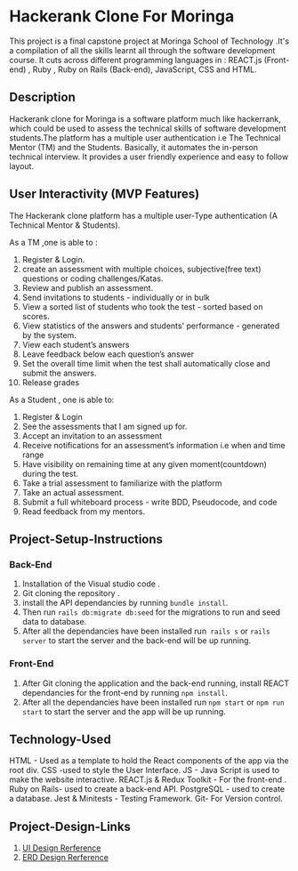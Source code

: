 # Hackerank Clone For Moringa
This project is a final capstone project at Moringa School of Technology .It's a compilation of all the skills learnt all through the software development course. It cuts across different programming languages in : REACT.js (Front-end) , Ruby , Ruby on Rails (Back-end), JavaScript, CSS and HTML.

## Description
Hackerank clone for Moringa is a software platform much like hackerrank, which could be used to assess the technical skills of software development students.The platform has a multiple user authentication i.e The Technical Mentor (TM) and the Students. Basically, it automates the in-person technical interview. It provides a user friendly experience and easy to follow layout. 

## User Interactivity (MVP Features)
The Hackerank clone platform has a multiple user-Type authentication (A Technical Mentor & Students).

As a TM ,one is able to :

1. Register & Login.
1. create an assessment with multiple choices, subjective(free text) questions or coding challenges/Katas.
1. Review and publish an assessment.
1. Send invitations to students - individually or in bulk
1. View a sorted list of students who took the test - sorted based on scores.
1. View statistics of the answers and students' performance - generated by the system.
1. View each student’s answers
1. Leave feedback below each question’s answer
1. Set the overall time limit when the test shall automatically close and submit the answers.
1. Release grades

As a Student , one is able to:

1. Register & Login 
1. See the assessments that I am signed up for.
1. Accept an invitation to an assessment
1. Receive notifications for an assessment’s information i.e when and time range
1. Have visibility on remaining time at any given moment(countdown) during the test.
1. Take a trial assessment to familiarize with the platform
1. Take an actual assessment.
1. Submit a full whiteboard process - write BDD, Pseudocode, and code
1. Read feedback from my mentors.

## Project-Setup-Instructions
### Back-End
1. Installation of the Visual studio code . 
1. Git cloning the repository .
1. install the API dependancies by running `bundle install`. 
1. Then run `rails db:migrate db:seed` for the migrations to run and seed data to database.
1. After all the dependancies have been installed run` rails s` or `rails server` to start the server and the back-end will be up running.

### Front-End
1. After Git cloning the application and the back-end running, install REACT dependancies for the front-end by running `npm install`.  
1. After all the dependancies have been installed run `npm start` or `npm run start` to start the server and the app will be up running.

## Technology-Used
HTML - Used as a template to hold the React components of the app via the root div. 
CSS -used to style the User Interface. 
JS - Java Script is used to make the website interactive.
REACT.js & Redux Toolkit - For the front-end .
Ruby on Rails- used to create a back-end API.
PostgreSQL - used to create a database.
​Jest & Minitests - Testing Framework.
Git- For Version control.

## Project-Design-Links
1. [UI Design Rerference](https://www.figma.com/file/tUituS41lsYX94PYEnln59/Hacker-rank?node-id=1%3A2)
1. [ERD Design Rerference](https://drive.google.com/file/d/1v_okCflmD6JtfT3j8mmLlkuQI4pIeukT/view)


